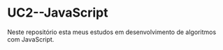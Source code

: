 # UC2--JavaScript
Neste repositório esta meus estudos em desenvolvimento de algoritmos com JavaScript.
